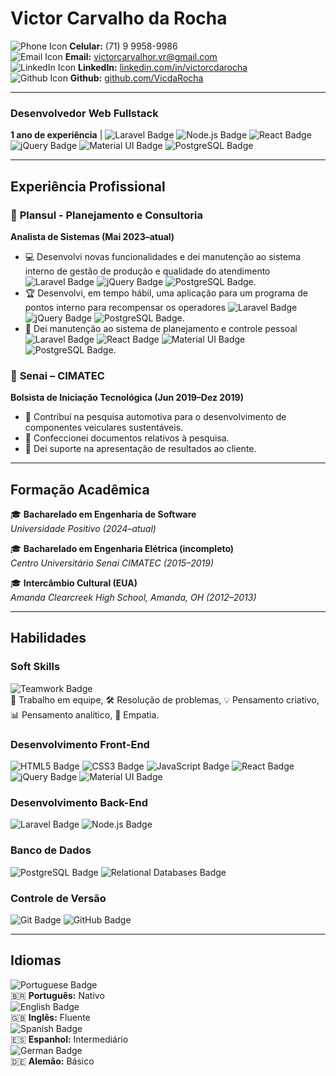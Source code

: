 # Victor Carvalho da Rocha

![Phone Icon](https://img.icons8.com/ios-filled/16/000000/phone.png) **Celular:** (71) 9 9958-9986  
![Email Icon](https://img.icons8.com/ios-filled/16/000000/email-open.png) **Email:** [victorcarvalhor.vr@gmail.com](mailto:victorcarvalhor.vr@gmail.com)  
![LinkedIn Icon](https://img.icons8.com/ios-filled/16/000000/linkedin.png) **LinkedIn:** [linkedin.com/in/victorcdarocha](https://www.linkedin.com/in/victorcdarocha)  
![Github Icon](https://img.icons8.com/ios-filled/16/000000/github.png) **Github:** [github.com/VicdaRocha](https://github.com/VicdaRocha)

---

### **Desenvolvedor Web Fullstack**  
**1 ano de experiência** | ![Laravel Badge](https://img.shields.io/badge/-Laravel-red?logo=laravel) ![Node.js Badge](https://img.shields.io/badge/-Node.js-green?logo=node.js) ![React Badge](https://img.shields.io/badge/-React-blue?logo=react) ![jQuery Badge](https://img.shields.io/badge/-jQuery-blue?logo=jquery) ![Material UI Badge](https://img.shields.io/badge/-Material--UI-007FFF?logo=mui) ![PostgreSQL Badge](https://img.shields.io/badge/-PostgreSQL-blue?logo=postgresql)

---

## **Experiência Profissional**

### 🏢 **Plansul - Planejamento e Consultoria**  
**Analista de Sistemas (Mai 2023–atual)**  
- 💻 Desenvolvi novas funcionalidades e dei manutenção ao sistema interno de gestão de produção e qualidade do atendimento ![Laravel Badge](https://img.shields.io/badge/-Laravel-red?logo=laravel) ![jQuery Badge](https://img.shields.io/badge/-jQuery-blue?logo=jquery) ![PostgreSQL Badge](https://img.shields.io/badge/-PostgreSQL-blue?logo=postgresql).
- 🏆 Desenvolvi, em tempo hábil, uma aplicação para um programa de pontos interno para recompensar os operadores ![Laravel Badge](https://img.shields.io/badge/-Laravel-red?logo=laravel) ![jQuery Badge](https://img.shields.io/badge/-jQuery-blue?logo=jquery) ![PostgreSQL Badge](https://img.shields.io/badge/-PostgreSQL-blue?logo=postgresql).
- 🔧 Dei manutenção ao sistema de planejamento e controle pessoal ![Laravel Badge](https://img.shields.io/badge/-Laravel-red?logo=laravel) ![React Badge](https://img.shields.io/badge/-React-blue?logo=react) ![Material UI Badge](https://img.shields.io/badge/-Material--UI-007FFF?logo=mui) ![PostgreSQL Badge](https://img.shields.io/badge/-PostgreSQL-blue?logo=postgresql).

### 🏢 **Senai – CIMATEC**  
**Bolsista de Iniciação Tecnológica (Jun 2019–Dez 2019)**  
- 🚗 Contribuí na pesquisa automotiva para o desenvolvimento de componentes veiculares sustentáveis.
- 📝 Confeccionei documentos relativos à pesquisa.
- 🎤 Dei suporte na apresentação de resultados ao cliente.

---

## **Formação Acadêmica**

🎓 **Bacharelado em Engenharia de Software**  
_Universidade Positivo (2024–atual)_

🎓 **Bacharelado em Engenharia Elétrica (incompleto)**  
_Centro Universitário Senai CIMATEC (2015–2019)_

🎓 **Intercâmbio Cultural (EUA)**  
_Amanda Clearcreek High School, Amanda, OH (2012–2013)_

---

## **Habilidades**

### **Soft Skills**
![Teamwork Badge](https://img.shields.io/badge/Soft_Skills-Trabalho_em_Equipe-blue)  
🤝 Trabalho em equipe, 🛠️ Resolução de problemas, 💡 Pensamento criativo, 📊 Pensamento analítico, 💬 Empatia.

### **Desenvolvimento Front-End**
![HTML5 Badge](https://img.shields.io/badge/-HTML5-orange?logo=html5) ![CSS3 Badge](https://img.shields.io/badge/-CSS3-blue?logo=css3) ![JavaScript Badge](https://img.shields.io/badge/-JavaScript-yellow?logo=javascript) ![React Badge](https://img.shields.io/badge/-React-blue?logo=react) ![jQuery Badge](https://img.shields.io/badge/-jQuery-blue?logo=jquery) ![Material UI Badge](https://img.shields.io/badge/-Material--UI-007FFF?logo=mui)

### **Desenvolvimento Back-End**
![Laravel Badge](https://img.shields.io/badge/-Laravel-red?logo=laravel) ![Node.js Badge](https://img.shields.io/badge/-Node.js-green?logo=node.js)

### **Banco de Dados**
![PostgreSQL Badge](https://img.shields.io/badge/-PostgreSQL-blue?logo=postgresql) ![Relational Databases Badge](https://img.shields.io/badge/-Banco_de_Dados_Relacional-9cf)

### **Controle de Versão**
![Git Badge](https://img.shields.io/badge/-Git-black?logo=git) ![GitHub Badge](https://img.shields.io/badge/-GitHub-black?logo=github)

---

## **Idiomas**

![Portuguese Badge](https://img.shields.io/badge/-Portuguese_Nativo-green)  
🇧🇷 **Português:** Nativo  
![English Badge](https://img.shields.io/badge/-English_Fluent-blue)  
🇬🇧 **Inglês:** Fluente  
![Spanish Badge](https://img.shields.io/badge/-Spanish_Intermediate-yellow)  
🇪🇸 **Espanhol:** Intermediário  
![German Badge](https://img.shields.io/badge/-German_Basic-lightgrey)  
🇩🇪 **Alemão:** Básico
